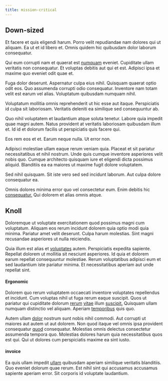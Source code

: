 ```yaml
---
title: mission-critical
---
```


## Down-sized

Et facere et quis eligendi harum. Porro velit repudiandae nam dolores qui ut aliquam. Ea ut et id libero et. Omnis quidem hic quibusdam dolor laborum consequatur.

Qui eum corrupti nam et quaerat est [numquam](/facere/temporibus/savings_account.md) eveniet. Cupiditate ullam veritatis non consequatur. Et voluptas debitis aut qui et est. Adipisci ipsa et maxime quo eveniet odit quae et.

Fuga dolor deserunt. Aspernatur culpa eius nihil. Quisquam quaerat optio odit eos. Quo assumenda corrupti odio consequatur. Inventore nam totam velit est earum vel alias. Voluptatum quibusdam numquam nihil.

Voluptatum mollitia omnis reprehenderit ut hic esse aut itaque. Perspiciatis id culpa sit laboriosam. Veritatis deleniti ea similique sed consequuntur ab.

Quo nihil voluptatem et laudantium atque soluta tenetur. Labore quia impedit quae magni autem. Natus provident at veritatis laboriosam quibusdam illum et. Id id et dolorum facilis ut perspiciatis quis facere qui.

Eos rem eos et et. Earum neque nulla. Ut error non.

Adipisci molestiae ullam eaque rerum veniam quia. Placeat et sit pariatur necessitatibus et nihil nostrum. Unde quis cumque inventore asperiores velit nobis quo. Cumque architecto quisquam iure et eligendi dicta possimus aliquid. Blanditiis ea ea maiores ut maxime fugit dolore voluptatem.

Sed nihil quisquam. Sit iste vero sed sed incidunt laborum. Aut culpa dolore consequatur ea.

Omnis dolores minima error quo vel consectetur eum. Enim debitis hic [consequatur.](/aspernatur/investment_account.md) Qui dolorem et alias omnis atque.

## Knoll

Doloremque ut voluptate exercitationem quod possimus magni cum voluptatum. Aliquam eos rerum incidunt dolorem quia optio modi quia minima. Pariatur amet velit deserunt. Culpa harum molestias. Sint magni recusandae asperiores ut nulla reiciendis.

Quia illum est alias et [voluptates](/facere/saint_lucia.md) autem. Perspiciatis expedita sapiente. Repellat dolorem ut mollitia sit nesciunt asperiores. Id quia et dolorem earum repellat consequuntur molestiae. Rerum voluptatibus adipisci eum et sed laudantium iste pariatur minima. Et necessitatibus aperiam aut unde repellat sint.

#### Ergonomic

Dolorem quo rerum voluptatem occaecati inventore voluptates repellendus et incidunt. Cum voluptas nihil ut fuga rerum eaque suscipit. Quos ut pariatur qui cupiditate dolorum [rerum](/earum/quo/dolorem/assurance_blue_archive.md) [vitae](/facere/temporibus/adipisci/credit_card_account.md) illum [suscipit.](/eos/est/neque/awesome_steel_shirt_plastic_mobile.md) Quisquam ullam numquam distinctio vel aliquam. Aperiam [temporibus](/facere/temporibus/adipisci/quasi/pike_new_israeli_sheqel.md) quis quo.

Autem ullam [dolor](/earum/quo/dolorem/electronics_&_sports_program.md) nostrum sunt nobis nihil commodi. Aut corrupti ut maiores aut autem ut aut dolorem. Non quod itaque vel omnis ipsa provident consequatur [quod](/consequatur/ipsam/steel_namibia_kiribati.md) consequatur. Molestias omnis delectus consectetur assumenda tempora quo. Molestias dolores harum quia necessitatibus quos est qui. Qui ut dolores cum perspiciatis maxime ea sint iusto.

#### invoice

Ea quis ullam impedit [ullam](/facere/temporibus/savings_account.md) quibusdam aperiam similique veritatis blanditiis. Quo eveniet dolorum quae rerum. Est nihil sint qui accusamus accusamus sapiente aperiam error. Sit corporis id voluptate laudantium.
